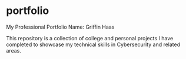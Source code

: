 # portfolio
My Professional Portfolio
Name: Griffin Haas

This repository is a collection of college and personal projects I have completed to showcase my technical skills in Cybersecurity and related areas.
